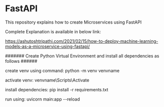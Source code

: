 # FastAPI
This repository explains how to create Microservices using FastAPI

Complete Explanation is available in below link:

https://ashutoshtripathi.com/2021/02/15/how-to-deploy-machine-learning-models-as-a-microservice-using-fastapi/

####### Create Python Virtual Environment and install all dependencies as follows ######

create venv using command: python -m venv venvname

activate venv: venvname\Scripts\Activate

install dependencies: pip install -r requirements.txt

run using: uvicorn main:app --reload
